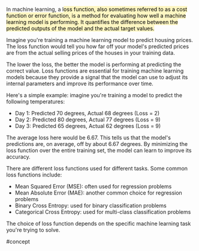 In machine learning, a l<mark style="background: #FFF3A3A6;">oss function, also sometimes referred to as a cost function or error function, is a method for evaluating how well a machine learning model is performing. It quantifies the difference between the predicted outputs of the model and the actual target values.</mark>

Imagine you're training a machine learning model to predict housing prices. The loss function would tell you how far off your model's predicted prices are from the actual selling prices of the houses in your training data.

The lower the loss, the better the model is performing at predicting the correct value. Loss functions are essential for training machine learning models because they provide a signal that the model can use to adjust its internal parameters and improve its performance over time.

Here's a simple example: imagine you're training a model to predict the following temperatures:

- Day 1: Predicted 70 degrees, Actual 68 degrees (Loss = 2)
- Day 2: Predicted 80 degrees, Actual 77 degrees (Loss = 9)
- Day 3: Predicted 65 degrees, Actual 62 degrees (Loss = 9)

The average loss here would be 6.67. This tells us that the model's predictions are, on average, off by about 6.67 degrees. By minimizing the loss function over the entire training set, the model can learn to improve its accuracy.

There are different loss functions used for different tasks. Some common loss functions include:

- Mean Squared Error (MSE): often used for regression problems
- Mean Absolute Error (MAE): another common choice for regression problems
- Binary Cross Entropy: used for binary classification problems
- Categorical Cross Entropy: used for multi-class classification problems

The choice of loss function depends on the specific machine learning task you're trying to solve.

#concept 